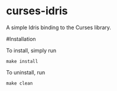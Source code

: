 curses-idris
============

A simple Idris binding to the Curses library.

#Installation

To install, simply run

```
make install
```

To uninstall, run

```
make clean
```
